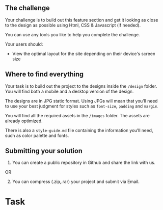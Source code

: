 ## The challenge

Your challenge is to build out this feature section and get it looking as close to the design as possible using Html, CSS & Javascript (if needed).

You can use any tools you like to help you complete the challenge. 

Your users should:

- View the optimal layout for the site depending on their device's screen size

## Where to find everything

Your task is to build out the project to the designs inside the `/design` folder. You will find both a mobile and a desktop version of the design. 

The designs are in JPG static format. Using JPGs will mean that you'll need to use your best judgment for styles such as `font-size`, `padding` and `margin`. 

You will find all the required assets in the `/images` folder. The assets are already optimized.

There is also a `style-guide.md` file containing the information you'll need, such as color palette and fonts.

## Submitting your solution

1. You can create a public repository in Github and share the link with us.

OR

2. You can compress (.zip,.rar) your project and submit via Email.
# Task
